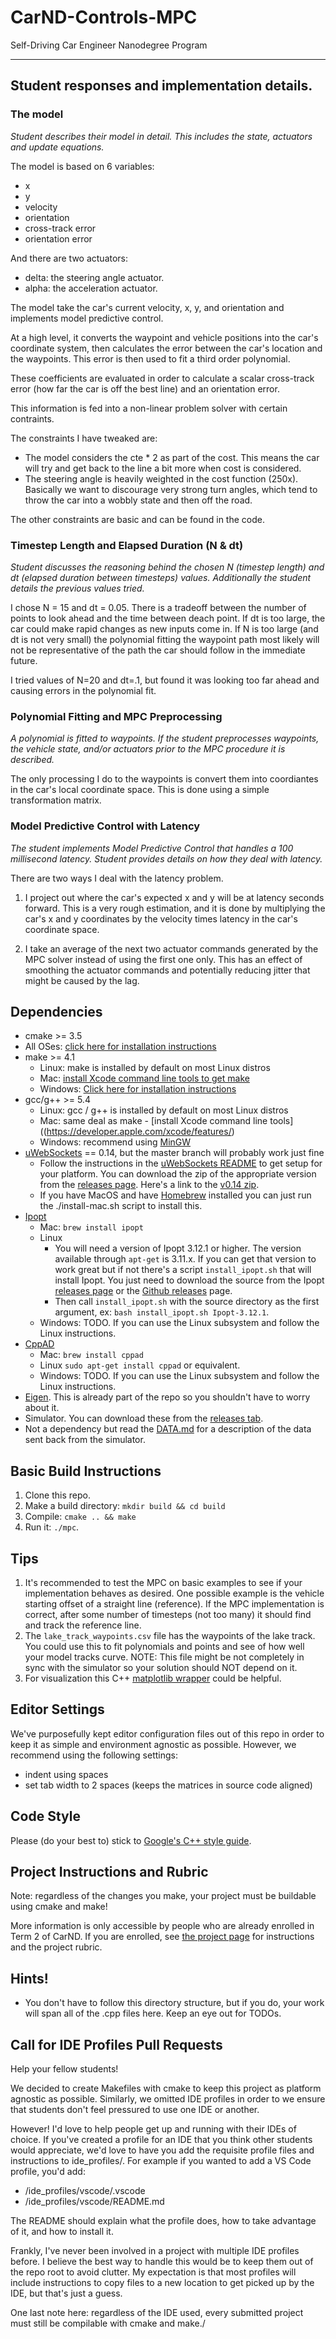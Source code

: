 # CarND-Controls-MPC
Self-Driving Car Engineer Nanodegree Program

---

## Student responses and implementation details.

### The model
<i>Student describes their model in detail. This includes the state, actuators and update equations.</i>

The model is based on 6 variables:

* x
* y
* velocity
* orientation
* cross-track error
* orientation error

And there are two actuators:

* delta: the steering angle actuator.
* alpha: the acceleration actuator.

The model take the car's current velocity, x, y, and orientation and implements model predictive control.

At a high level, it converts the waypoint and vehicle positions into the car's coordinate system, then calculates the error between the car's location and the waypoints. This error is then used to fit a third order polynomial.

These coefficients are evaluated in order to calculate a scalar cross-track error (how far the car is off the best line) and an orientation error.

This information is fed into a non-linear problem solver with certain contraints.

The constraints I have tweaked are:

* The model considers the cte * 2 as part of the cost. This means the car will try and get back to the line a bit more when cost is considered.
* The steering angle is heavily weighted in the cost function (250x). Basically we want to discourage very strong turn angles, which tend to throw the car into a wobbly state and then off the road.

The other constraints are basic and can be found in the code.

### Timestep Length and Elapsed Duration (N & dt)
<i>Student discusses the reasoning behind the chosen N (timestep length) and dt (elapsed duration between timesteps) values. Additionally the student details the previous values tried.</i>

I chose N = 15 and dt = 0.05. There is a tradeoff between the number of points to look ahead and the time between deach point. If dt is too large, the car could make rapid changes as new inputs come in. If N is too large (and dt is not very small) the polynomial fitting the waypoint path most likely will not be representative of the path the car should follow in the immediate future.

I tried values of N=20 and dt=.1, but found it was looking too far ahead and causing errors in the polynomial fit.

### Polynomial Fitting and MPC Preprocessing
<i>A polynomial is fitted to waypoints. If the student preprocesses waypoints, the vehicle state, and/or actuators prior to the MPC procedure it is described.</i>

The only processing I do to the waypoints is convert them into coordiantes in the car's local coordinate space. This is done using a simple transformation matrix.

### Model Predictive Control with Latency
<i>The student implements Model Predictive Control that handles a 100 millisecond latency. Student provides details on how they deal with latency.</i>

There are two ways I deal with the latency problem.

1. I project out where the car's expected x and y will be at latency seconds forward. This is a very rough estimation, and it is done by multiplying the car's x and y coordinates by the velocity times latency in the car's coordinate space. 

2. I take an average of the next two actuator commands generated by the MPC solver instead of using the first one only. This has an effect of smoothing the actuator commands and potentially reducing jitter that might be caused by the lag.



## Dependencies

* cmake >= 3.5
 * All OSes: [click here for installation instructions](https://cmake.org/install/)
* make >= 4.1
  * Linux: make is installed by default on most Linux distros
  * Mac: [install Xcode command line tools to get make](https://developer.apple.com/xcode/features/)
  * Windows: [Click here for installation instructions](http://gnuwin32.sourceforge.net/packages/make.htm)
* gcc/g++ >= 5.4
  * Linux: gcc / g++ is installed by default on most Linux distros
  * Mac: same deal as make - [install Xcode command line tools]((https://developer.apple.com/xcode/features/)
  * Windows: recommend using [MinGW](http://www.mingw.org/)
* [uWebSockets](https://github.com/uWebSockets/uWebSockets) == 0.14, but the master branch will probably work just fine
  * Follow the instructions in the [uWebSockets README](https://github.com/uWebSockets/uWebSockets/blob/master/README.md) to get setup for your platform. You can download the zip of the appropriate version from the [releases page](https://github.com/uWebSockets/uWebSockets/releases). Here's a link to the [v0.14 zip](https://github.com/uWebSockets/uWebSockets/archive/v0.14.0.zip).
  * If you have MacOS and have [Homebrew](https://brew.sh/) installed you can just run the ./install-mac.sh script to install this.
* [Ipopt](https://projects.coin-or.org/Ipopt)
  * Mac: `brew install ipopt`
  * Linux
    * You will need a version of Ipopt 3.12.1 or higher. The version available through `apt-get` is 3.11.x. If you can get that version to work great but if not there's a script `install_ipopt.sh` that will install Ipopt. You just need to download the source from the Ipopt [releases page](https://www.coin-or.org/download/source/Ipopt/) or the [Github releases](https://github.com/coin-or/Ipopt/releases) page.
    * Then call `install_ipopt.sh` with the source directory as the first argument, ex: `bash install_ipopt.sh Ipopt-3.12.1`. 
  * Windows: TODO. If you can use the Linux subsystem and follow the Linux instructions.
* [CppAD](https://www.coin-or.org/CppAD/)
  * Mac: `brew install cppad`
  * Linux `sudo apt-get install cppad` or equivalent.
  * Windows: TODO. If you can use the Linux subsystem and follow the Linux instructions.
* [Eigen](http://eigen.tuxfamily.org/index.php?title=Main_Page). This is already part of the repo so you shouldn't have to worry about it.
* Simulator. You can download these from the [releases tab](https://github.com/udacity/CarND-MPC-Project/releases).
* Not a dependency but read the [DATA.md](./DATA.md) for a description of the data sent back from the simulator.


## Basic Build Instructions


1. Clone this repo.
2. Make a build directory: `mkdir build && cd build`
3. Compile: `cmake .. && make`
4. Run it: `./mpc`.

## Tips

1. It's recommended to test the MPC on basic examples to see if your implementation behaves as desired. One possible example
is the vehicle starting offset of a straight line (reference). If the MPC implementation is correct, after some number of timesteps
(not too many) it should find and track the reference line.
2. The `lake_track_waypoints.csv` file has the waypoints of the lake track. You could use this to fit polynomials and points and see of how well your model tracks curve. NOTE: This file might be not completely in sync with the simulator so your solution should NOT depend on it.
3. For visualization this C++ [matplotlib wrapper](https://github.com/lava/matplotlib-cpp) could be helpful.

## Editor Settings

We've purposefully kept editor configuration files out of this repo in order to
keep it as simple and environment agnostic as possible. However, we recommend
using the following settings:

* indent using spaces
* set tab width to 2 spaces (keeps the matrices in source code aligned)

## Code Style

Please (do your best to) stick to [Google's C++ style guide](https://google.github.io/styleguide/cppguide.html).

## Project Instructions and Rubric

Note: regardless of the changes you make, your project must be buildable using
cmake and make!

More information is only accessible by people who are already enrolled in Term 2
of CarND. If you are enrolled, see [the project page](https://classroom.udacity.com/nanodegrees/nd013/parts/40f38239-66b6-46ec-ae68-03afd8a601c8/modules/f1820894-8322-4bb3-81aa-b26b3c6dcbaf/lessons/b1ff3be0-c904-438e-aad3-2b5379f0e0c3/concepts/1a2255a0-e23c-44cf-8d41-39b8a3c8264a)
for instructions and the project rubric.

## Hints!

* You don't have to follow this directory structure, but if you do, your work
  will span all of the .cpp files here. Keep an eye out for TODOs.

## Call for IDE Profiles Pull Requests

Help your fellow students!

We decided to create Makefiles with cmake to keep this project as platform
agnostic as possible. Similarly, we omitted IDE profiles in order to we ensure
that students don't feel pressured to use one IDE or another.

However! I'd love to help people get up and running with their IDEs of choice.
If you've created a profile for an IDE that you think other students would
appreciate, we'd love to have you add the requisite profile files and
instructions to ide_profiles/. For example if you wanted to add a VS Code
profile, you'd add:

* /ide_profiles/vscode/.vscode
* /ide_profiles/vscode/README.md

The README should explain what the profile does, how to take advantage of it,
and how to install it.

Frankly, I've never been involved in a project with multiple IDE profiles
before. I believe the best way to handle this would be to keep them out of the
repo root to avoid clutter. My expectation is that most profiles will include
instructions to copy files to a new location to get picked up by the IDE, but
that's just a guess.

One last note here: regardless of the IDE used, every submitted project must
still be compilable with cmake and make./
